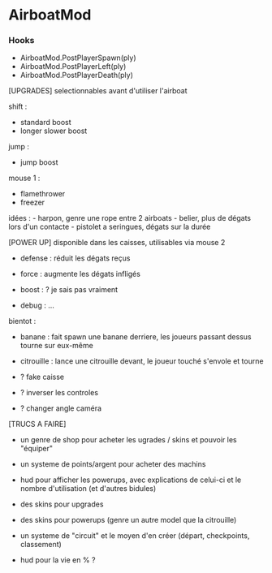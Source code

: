 # AirboatMod

### Hooks

-   AirboatMod.PostPlayerSpawn(ply)
-   AirboatMod.PostPlayerLeft(ply)
-   AirboatMod.PostPlayerDeath(ply)

[UPGRADES]
selectionnables avant d'utiliser l'airboat

shift :

-   standard boost
-   longer slower boost

jump :

-   jump boost

mouse 1 :

-   flamethrower
-   freezer

idées : - harpon, genre une rope entre 2 airboats - belier, plus de dégats lors d'un contacte - pistolet a seringues, dégats sur la durée

[POWER UP]
disponible dans les caisses, utilisables via mouse 2

-   defense : réduit les dégats reçus

-   force : augmente les dégats infligés

-   boost : ? je sais pas vraiment

-   debug : ...

bientot :

-   banane : fait spawn une banane derriere, les joueurs passant dessus tourne sur eux-même

-   citrouille : lance une citrouille devant, le joueur touché s'envole et tourne

-   ? fake caisse

-   ? inverser les controles

-   ? changer angle caméra

[TRUCS A FAIRE]

-   un genre de shop pour acheter les ugrades / skins et pouvoir les "équiper"

-   un systeme de points/argent pour acheter des machins

-   hud pour afficher les powerups, avec explications de celui-ci et le nombre d'utilisation (et d'autres bidules)

-   des skins pour upgrades

-   des skins pour powerups (genre un autre model que la citrouille)

-   un systeme de "circuit" et le moyen d'en créer (départ, checkpoints, classement)

-   hud pour la vie en % ?
